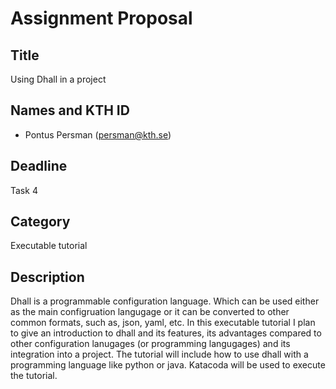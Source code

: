 # Assignment Proposal

## Title

Using Dhall in a project

## Names and KTH ID
  - Pontus Persman (persman@kth.se)

## Deadline

Task 4

## Category

Executable tutorial 

## Description

Dhall is a programmable configuration language. Which can be used either as the main configruation langugage or it can be converted to other common formats, such as, json, yaml, etc. In this executable tutorial I plan to give an introduction to dhall and its features, its advantages compared to other configuration lanugages (or programming langugages) and its integration into a project. The tutorial will include how to use dhall with a programming language like python or java. Katacoda will be used to execute the tutorial.  
